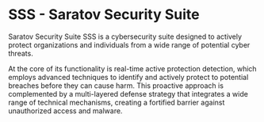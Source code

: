 # SSS - Saratov Security Suite
Saratov Security Suite SSS is a cybersecurity suite designed to actively protect organizations and individuals from a wide range of potential cyber threats. 

At the core of its functionality is real-time active protection detection, which employs advanced techniques to identify and actively protect to potential breaches before they can cause harm. This proactive approach is complemented by a multi-layered defense strategy that integrates a wide range of technical mechanisms, creating a fortified barrier against unauthorized access and malware.

